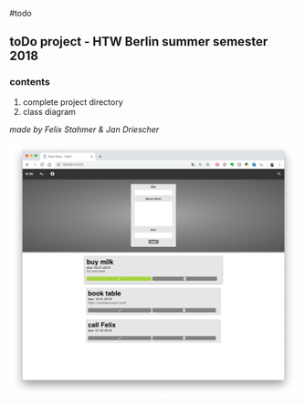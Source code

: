 #todo

## toDo project - HTW Berlin summer semester 2018
### contents

1. complete project directory
2. class diagram

*made by Felix Stahmer & Jan Driescher*

<img src = project/static/resources/images/screenshot.png>
